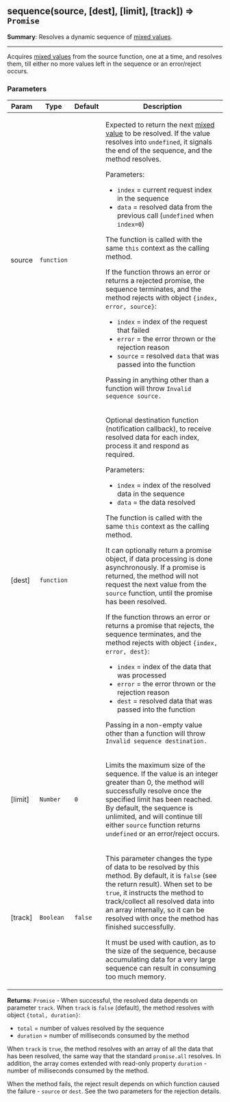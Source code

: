<a name="sequence"></a>
## sequence(source, [dest], [limit], [track]) ⇒ <code>Promise</code>
**Summary**: Resolves a dynamic sequence of <a href="https://github.com/vitaly-t/spex/wiki/Mixed-Values">mixed values</a>.  

---
Acquires <a href="https://github.com/vitaly-t/spex/wiki/Mixed-Values">mixed values</a> from the source function, one at a time, and resolves them,till either no more values left in the sequence or an error/reject occurs.

### Parameters
<table>
  <thead>
    <tr>
      <th>Param</th><th>Type</th><th>Default</th><th>Description</th>
    </tr>
  </thead>
  <tbody>
<tr>
    <td>source</td><td><code>function</code></td><td></td><td><p>Expected to return the next <a href="https://github.com/vitaly-t/spex/wiki/Mixed-Values">mixed value</a> to be resolved. If the value resolves
into <code>undefined</code>, it signals the end of the sequence, and the method resolves.</p>
<p>Parameters:</p>
<ul>
<li><code>index</code> = current request index in the sequence</li>
<li><code>data</code> = resolved data from the previous call (<code>undefined</code> when <code>index=0</code>)</li>
</ul>
<p>The function is called with the same <code>this</code> context as the calling method.</p>
<p>If the function throws an error or returns a rejected promise, the sequence terminates,
and the method rejects with object <code>{index, error, source}</code>:</p>
<ul>
<li><code>index</code> = index of the request that failed</li>
<li><code>error</code> = the error thrown or the rejection reason</li>
<li><code>source</code> = resolved <code>data</code> that was passed into the function</li>
</ul>
<p>Passing in anything other than a function will throw <code>Invalid sequence source.</code></p>
</td>
    </tr><tr>
    <td>[dest]</td><td><code>function</code></td><td></td><td><p>Optional destination function (notification callback), to receive resolved data for each index,
process it and respond as required.</p>
<p>Parameters:</p>
<ul>
<li><code>index</code> = index of the resolved data in the sequence</li>
<li><code>data</code> = the data resolved</li>
</ul>
<p>The function is called with the same <code>this</code> context as the calling method.</p>
<p>It can optionally return a promise object, if data processing is done asynchronously.
If a promise is returned, the method will not request the next value from the <code>source</code> function,
until the promise has been resolved.</p>
<p>If the function throws an error or returns a promise that rejects, the sequence terminates,
and the method rejects with object <code>{index, error, dest}</code>:</p>
<ul>
<li><code>index</code> = index of the data that was processed</li>
<li><code>error</code> = the error thrown or the rejection reason</li>
<li><code>dest</code> = resolved data that was passed into the function</li>
</ul>
<p>Passing in a non-empty value other than a function will throw <code>Invalid sequence destination.</code></p>
</td>
    </tr><tr>
    <td>[limit]</td><td><code>Number</code></td><td><code>0</code></td><td><p>Limits the maximum size of the sequence. If the value is an integer greater than 0,
the method will successfully resolve once the specified limit has been reached.
By default, the sequence is unlimited, and will continue till either <code>source</code> function
returns <code>undefined</code> or an error/reject occurs.</p>
</td>
    </tr><tr>
    <td>[track]</td><td><code>Boolean</code></td><td><code>false</code></td><td><p>This parameter changes the type of data to be resolved by this method.
By default, it is <code>false</code> (see the return result).
When set to be <code>true</code>, it instructs the method to track/collect all resolved data into
an array internally, so it can be resolved with once the method has finished successfully.</p>
<p>It must be used with caution, as to the size of the sequence, because accumulating data for
a very large sequence can result in consuming too much memory.</p>
</td>
    </tr>  </tbody>
</table>

**Returns**: <code>Promise</code> - When successful, the resolved data depends on parameter `track`. When `track` is `false`(default), the method resolves with object `{total, duration}`: - `total` = number of values resolved by the sequence - `duration` = number of milliseconds consumed by the methodWhen `track` is `true`, the method resolves with an array of all the data that has been resolved,the same way that the standard `promise.all` resolves. In addition, the array comes extended withread-only property `duration` - number of milliseconds consumed by the method.When the method fails, the reject result depends on which function caused the failure - `source`or `dest`. See the two parameters for the rejection details.  
